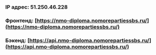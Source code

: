 ### IP адрес: 51.250.46.228
### Фронтенд: [https://nmo-diploma.nomorepartiessbs.ru/](https://nmo-diploma.nomorepartiessbs.ru/)
### Бэкенд: [https://api.nmo-diploma.nomorepartiessbs.ru/](https://api.nmo-diploma.nomorepartiessbs.ru/)